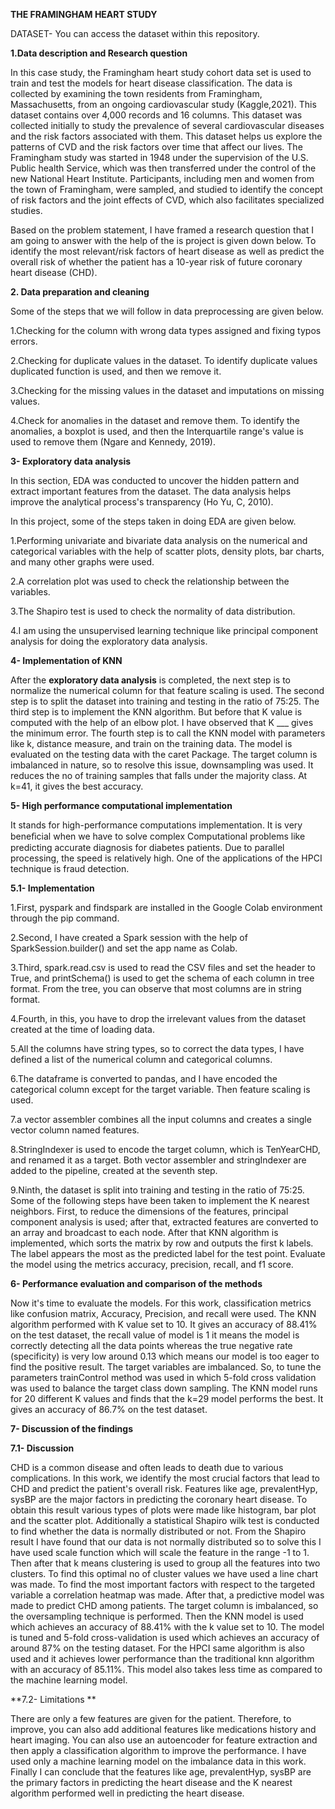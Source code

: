 **THE FRAMINGHAM HEART STUDY**

DATASET- You can access the dataset within this repository.

**1.Data description and Research question**

In this case study, the Framingham heart study cohort data set is used to train and test the models for heart disease classification. The data is collected by examining the town residents from Framingham, Massachusetts, from an ongoing cardiovascular study (Kaggle,2021). This dataset contains over 4,000 records and 16 columns. This dataset was collected initially to study the prevalence of several cardiovascular diseases and the risk factors associated with them. This dataset helps us explore the patterns of CVD and the risk factors over time that affect our lives. The Framingham study was started in 1948 under the supervision of the U.S. Public health Service, which was then transferred under the control of the new National Heart Institute. Participants, including men and women from the town of Framingham, were sampled, and studied to identify the concept of risk factors and the joint effects of CVD, which also facilitates specialized studies.

Based on the problem statement, I have framed a research question that I am going to answer with the help of the is project is given down below.
To identify the most relevant/risk factors of heart disease as well as predict the overall risk of whether the patient has a 10-year risk of future coronary heart disease (CHD).

**2. Data preparation and cleaning**
  
  Some of the steps that we will follow in data preprocessing are given below.
  
  1.Checking for the column with wrong data types assigned and fixing typos errors.
  
  2.Checking for duplicate values in the dataset. To identify duplicate values duplicated function is used, and then we remove it.
  
  3.Checking for the missing values in the dataset and imputations on missing values. 
  
  4.Check for anomalies in the dataset and remove them. To identify the anomalies, a boxplot is used, and then the Interquartile range's value is used to remove them (Ngare and Kennedy, 2019).


**3- Exploratory data analysis**

In this section, EDA was conducted to uncover the hidden pattern and extract important features from the dataset. The data analysis helps improve the analytical process's transparency (Ho Yu, C, 2010).

In this project, some of the steps taken in doing EDA are given below.

1.Performing univariate and bivariate data analysis on the numerical and categorical variables with the help of scatter plots, density plots, bar charts, and many other graphs were used.

2.A correlation plot was used to check the relationship between the variables.

3.The Shapiro test is used to check the normality of data distribution.

4.I am using the unsupervised learning technique like principal component analysis for doing the exploratory data analysis.

**4- Implementation of KNN**

After the **exploratory data analysis** is completed, the next step is to normalize the numerical column for that feature scaling is used.
The second step is to split the dataset into training and testing in the ratio of 75:25. 
The third step is to implement the KNN algorithm. But before that K value is computed with the help of an elbow plot. I have observed that K ___ gives the minimum error. 
The fourth step is to call the KNN model with parameters like k, distance measure, and train on the training data.
The model is evaluated on the testing data with the caret Package.
The target column is imbalanced in nature, so to resolve this issue, downsampling was used. It reduces the no of training samples that falls under the majority class. At k=41, it gives the best accuracy.

**5- High performance computational implementation**

It stands for high-performance computations implementation. It is very beneﬁcial when we have to solve complex Computational problems like predicting accurate diagnosis for diabetes patients. Due to parallel processing, the speed is relatively high. One of the applications of the HPCI technique is fraud detection. 

**5.1- Implementation**

1.First, pyspark and findspark are installed in the Google Colab environment through the pip command.

2.Second, I have created a Spark session with the help of SparkSession.builder() and set the app name as Colab.

3.Third, spark.read.csv is used to read the CSV files and set the header to True, and printSchema() is used to get the schema of each column in tree format. From the tree, you can observe that most columns are in string format.

4.Fourth, in this, you have to drop the irrelevant values from the dataset created at the time of loading data.

5.All the columns have string types, so to correct the data types, I have defined a list of the numerical column and categorical columns.

6.The dataframe is converted to pandas, and I have encoded the categorical column except for the target variable. Then feature scaling is used.

7.a vector assembler combines all the input columns and creates a single vector column named features.

8.StringIndexer is used to encode the target column, which is TenYearCHD, and renamed it as a target. Both vector assembler and stringIndexer are added to the pipeline, created at the seventh step.

9.Ninth, the dataset is split into training and testing in the ratio of 75:25.
Some of the following steps have been taken to implement the K nearest neighbors. First, to reduce the dimensions of the features, principal component analysis is used; after that, extracted features are converted to an array and broadcast to each node. After that KNN algorithm is implemented, which sorts the matrix by row and outputs the first k labels. The label appears the most as the predicted label for the test point.
Evaluate the model using the metrics accuracy, precision, recall, and f1 score.

**6- Performance evaluation and comparison of the methods**

Now it's time to evaluate the models. For this work, classification metrics like confusion matrix, Accuracy, Precision, and recall were used.
The KNN algorithm performed with K value set to 10. It gives an accuracy of 88.41% on the test dataset, the recall value of model is 1 it means the model is correctly detecting all the data points whereas the true negative rate (specificity) is very low around 0.13 which means our model is too eager to find the positive result.
The target variables are imbalanced. So, to tune the parameters trainControl method was used in which 5-fold cross validation was used to balance the target class down sampling. The KNN model runs for 20 different K values and finds that the k=29 model performs the best. It gives an accuracy of 86.7% on the test dataset.

**7- Discussion of the findings**

**7.1- Discussion**

CHD is a common disease and often leads to death due to various complications. In this work, we identify the most crucial factors that lead to CHD and predict the patient's overall risk. Features like age, prevalentHyp, sysBP are the major factors in predicting the coronary heart disease. To obtain this result various types of plots were made like histogram, bar plot and the scatter plot. Additionally a statistical Shapiro wilk test is conducted to find whether the data is normally distributed or not. From the Shapiro result I have found that our data is not normally distributed so to solve this I have used scale function which will scale the feature in the range -1 to 1. Then after that k means clustering is used to group all the features into two clusters. To find this optimal no of cluster values we have used a line chart was made. To find the most important factors with respect to the targeted variable a correlation heatmap was made. After that, a predictive model was made to predict CHD among patients. The target column is imbalanced, so the oversampling technique is performed. Then the KNN model is used which achieves an accuracy of 88.41% with the k value set to 10. The model is tuned and 5-fold cross-validation is used which achieves an accuracy of around 87% on the testing dataset. For the HPCI same algorithm is also used and it achieves lower performance than the traditional knn algorithm with an accuracy of 85.11%. This model also takes less time as compared to the machine learning model.

**7.2- Limitations **

There are only a few features are given for the patient. Therefore, to improve, you can also add additional features like medications history and heart imaging. You can also use an autoencoder for feature extraction and then apply a classification algorithm to improve the performance. I have used only a machine learning model on the imbalance data in this work.
Finally I can conclude that the features like age, prevalentHyp, sysBP are the primary factors in predicting the heart disease and the K nearest algorithm performed well in predicting the heart disease. 


